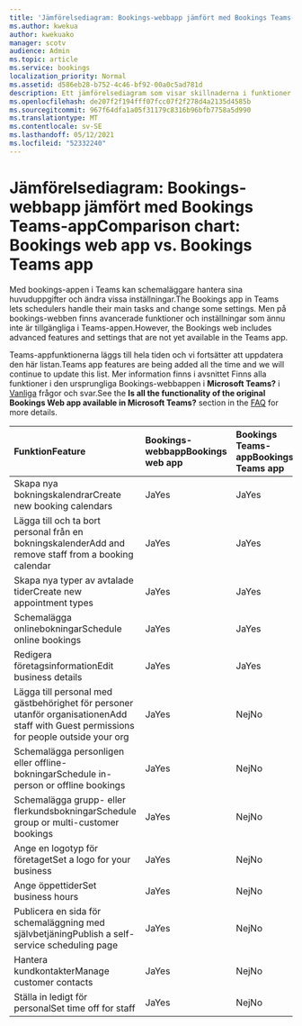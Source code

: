 ```yaml
---
title: 'Jämförelsediagram: Bookings-webbapp jämfört med Bookings Teams-app'
ms.author: kwekua
author: kwekuako
manager: scotv
audience: Admin
ms.topic: article
ms.service: bookings
localization_priority: Normal
ms.assetid: d586eb28-b752-4c46-bf92-00a0c5ad781d
description: Ett jämförelsediagram som visar skillnaderna i funktioner mellan bookings-webbappen och Bookings Teams-appen.
ms.openlocfilehash: de207f2f194fff07fcc07f2f278d4a2135d4585b
ms.sourcegitcommit: 967f64dfa1a05f31179c8316b96bfb7758a5d990
ms.translationtype: MT
ms.contentlocale: sv-SE
ms.lasthandoff: 05/12/2021
ms.locfileid: "52332240"
---
```

# <a name="comparison-chart-bookings-web-app-vs-bookings-teams-app"></a><span data-ttu-id="b5981-103">Jämförelsediagram: Bookings-webbapp jämfört med Bookings Teams-app</span><span class="sxs-lookup"><span data-stu-id="b5981-103">Comparison chart: Bookings web app vs. Bookings Teams app</span></span>

<span data-ttu-id="b5981-104">Med bookings-appen i Teams kan schemaläggare hantera sina huvuduppgifter och ändra vissa inställningar.</span><span class="sxs-lookup"><span data-stu-id="b5981-104">The Bookings app in Teams lets schedulers handle their main tasks and change some settings.</span></span> <span data-ttu-id="b5981-105">Men på bookings-webben finns avancerade funktioner och inställningar som ännu inte är tillgängliga i Teams-appen.</span><span class="sxs-lookup"><span data-stu-id="b5981-105">However, the Bookings web includes advanced features and settings that are not yet available in the Teams app.</span></span>

<span data-ttu-id="b5981-106">Teams-appfunktionerna läggs till hela tiden och vi fortsätter att uppdatera den här listan.</span><span class="sxs-lookup"><span data-stu-id="b5981-106">Teams app features are being added all the time and we will continue to update this list.</span></span> <span data-ttu-id="b5981-107">Mer information finns i avsnittet Finns alla funktioner i den ursprungliga Bookings-webbappen i **Microsoft Teams?** i [Vanliga](bookings-faq.yml) frågor och svar.</span><span class="sxs-lookup"><span data-stu-id="b5981-107">See the **Is all the functionality of the original Bookings Web app available in Microsoft Teams?** section in the [FAQ](bookings-faq.yml) for more details.</span></span>

| <span data-ttu-id="b5981-108">Funktion</span><span class="sxs-lookup"><span data-stu-id="b5981-108">Feature</span></span> | <span data-ttu-id="b5981-109">Bookings-webbapp</span><span class="sxs-lookup"><span data-stu-id="b5981-109">Bookings web app</span></span> | <span data-ttu-id="b5981-110">Bookings Teams-app</span><span class="sxs-lookup"><span data-stu-id="b5981-110">Bookings Teams app</span></span> |
|:---|:---|:---|
| <span data-ttu-id="b5981-111">Skapa nya bokningskalendrar</span><span class="sxs-lookup"><span data-stu-id="b5981-111">Create new booking calendars</span></span> | <span data-ttu-id="b5981-112">Ja</span><span class="sxs-lookup"><span data-stu-id="b5981-112">Yes</span></span> | <span data-ttu-id="b5981-113">Ja</span><span class="sxs-lookup"><span data-stu-id="b5981-113">Yes</span></span> |
| <span data-ttu-id="b5981-114">Lägga till och ta bort personal från en bokningskalender</span><span class="sxs-lookup"><span data-stu-id="b5981-114">Add and remove staff from a booking calendar</span></span> | <span data-ttu-id="b5981-115">Ja</span><span class="sxs-lookup"><span data-stu-id="b5981-115">Yes</span></span> | <span data-ttu-id="b5981-116">Ja</span><span class="sxs-lookup"><span data-stu-id="b5981-116">Yes</span></span> |
| <span data-ttu-id="b5981-117">Skapa nya typer av avtalade tider</span><span class="sxs-lookup"><span data-stu-id="b5981-117">Create new appointment types</span></span> | <span data-ttu-id="b5981-118">Ja</span><span class="sxs-lookup"><span data-stu-id="b5981-118">Yes</span></span> | <span data-ttu-id="b5981-119">Ja</span><span class="sxs-lookup"><span data-stu-id="b5981-119">Yes</span></span> |
| <span data-ttu-id="b5981-120">Schemalägga onlinebokningar</span><span class="sxs-lookup"><span data-stu-id="b5981-120">Schedule online bookings</span></span> | <span data-ttu-id="b5981-121">Ja</span><span class="sxs-lookup"><span data-stu-id="b5981-121">Yes</span></span> | <span data-ttu-id="b5981-122">Ja</span><span class="sxs-lookup"><span data-stu-id="b5981-122">Yes</span></span> |
| <span data-ttu-id="b5981-123">Redigera företagsinformation</span><span class="sxs-lookup"><span data-stu-id="b5981-123">Edit business details</span></span> | <span data-ttu-id="b5981-124">Ja</span><span class="sxs-lookup"><span data-stu-id="b5981-124">Yes</span></span> | <span data-ttu-id="b5981-125">Ja</span><span class="sxs-lookup"><span data-stu-id="b5981-125">Yes</span></span> |
| <span data-ttu-id="b5981-126">Lägga till personal med gästbehörighet för personer utanför organisationen</span><span class="sxs-lookup"><span data-stu-id="b5981-126">Add staff with Guest permissions for people outside your org</span></span> | <span data-ttu-id="b5981-127">Ja</span><span class="sxs-lookup"><span data-stu-id="b5981-127">Yes</span></span> | <span data-ttu-id="b5981-128">Nej</span><span class="sxs-lookup"><span data-stu-id="b5981-128">No</span></span> |
| <span data-ttu-id="b5981-129">Schemalägga personligen eller offline-bokningar</span><span class="sxs-lookup"><span data-stu-id="b5981-129">Schedule in-person or offline bookings</span></span> | <span data-ttu-id="b5981-130">Ja</span><span class="sxs-lookup"><span data-stu-id="b5981-130">Yes</span></span> | <span data-ttu-id="b5981-131">Nej</span><span class="sxs-lookup"><span data-stu-id="b5981-131">No</span></span> |
| <span data-ttu-id="b5981-132">Schemalägga grupp- eller flerkundsbokningar</span><span class="sxs-lookup"><span data-stu-id="b5981-132">Schedule group or multi-customer bookings</span></span> | <span data-ttu-id="b5981-133">Ja</span><span class="sxs-lookup"><span data-stu-id="b5981-133">Yes</span></span> | <span data-ttu-id="b5981-134">Nej</span><span class="sxs-lookup"><span data-stu-id="b5981-134">No</span></span> |
| <span data-ttu-id="b5981-135">Ange en logotyp för företaget</span><span class="sxs-lookup"><span data-stu-id="b5981-135">Set a logo for your business</span></span> | <span data-ttu-id="b5981-136">Ja</span><span class="sxs-lookup"><span data-stu-id="b5981-136">Yes</span></span> | <span data-ttu-id="b5981-137">Nej</span><span class="sxs-lookup"><span data-stu-id="b5981-137">No</span></span> |
| <span data-ttu-id="b5981-138">Ange öppettider</span><span class="sxs-lookup"><span data-stu-id="b5981-138">Set business hours</span></span> | <span data-ttu-id="b5981-139">Ja</span><span class="sxs-lookup"><span data-stu-id="b5981-139">Yes</span></span> | <span data-ttu-id="b5981-140">Nej</span><span class="sxs-lookup"><span data-stu-id="b5981-140">No</span></span> |
| <span data-ttu-id="b5981-141">Publicera en sida för schemaläggning med självbetjäning</span><span class="sxs-lookup"><span data-stu-id="b5981-141">Publish a self-service scheduling page</span></span> | <span data-ttu-id="b5981-142">Ja</span><span class="sxs-lookup"><span data-stu-id="b5981-142">Yes</span></span> | <span data-ttu-id="b5981-143">Nej</span><span class="sxs-lookup"><span data-stu-id="b5981-143">No</span></span> |
| <span data-ttu-id="b5981-144">Hantera kundkontakter</span><span class="sxs-lookup"><span data-stu-id="b5981-144">Manage customer contacts</span></span> | <span data-ttu-id="b5981-145">Ja</span><span class="sxs-lookup"><span data-stu-id="b5981-145">Yes</span></span> | <span data-ttu-id="b5981-146">Nej</span><span class="sxs-lookup"><span data-stu-id="b5981-146">No</span></span> |
| <span data-ttu-id="b5981-147">Ställa in ledigt för personal</span><span class="sxs-lookup"><span data-stu-id="b5981-147">Set time off for staff</span></span> | <span data-ttu-id="b5981-148">Ja</span><span class="sxs-lookup"><span data-stu-id="b5981-148">Yes</span></span> | <span data-ttu-id="b5981-149">Nej</span><span class="sxs-lookup"><span data-stu-id="b5981-149">No</span></span> |
